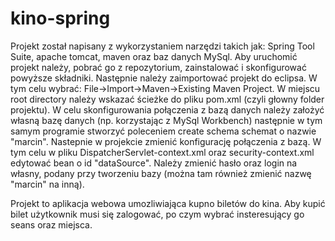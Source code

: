 # kino-spring

Projekt został napisany z wykorzystaniem narzędzi takich jak: Spring Tool Suite, apache tomcat, maven oraz baz danych MySql. Aby uruchomić projekt należy, pobrać go z repozytorium, zainstalować i skonfigurować powyższe składniki. Następnie należy zaimportować projekt do eclipsa. W tym celu wybrać: File->Import->Maven->Existing Maven Project. W miejscu root directory należy wskazać ścieżke do pliku pom.xml (czyli głowny folder projektu). W celu skonfigurowania połączenia z bazą danych należy założyć własną bazę danych (np. korzystając z MySql Workbench) następnie w tym samym programie stworzyć poleceniem create schema schemat o nazwie "marcin". Nastepnie w projekcie zmienić konfigurację połączenia z bazą. W tym celu w pliku DispatcherServlet-context.xml oraz security-context.xml edytować bean o id "dataSource". Należy zmienić hasło oraz login na własny, podany przy tworzeniu bazy (można tam również zmienić nazwę "marcin" na inną).


Projekt to aplikacja webowa umozliwiająca kupno biletów do kina. Aby kupić bilet użytkownik musi się zalogować, po czym wybrać insteresujący go seans oraz miejsca.    
